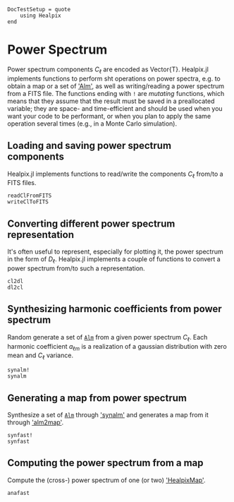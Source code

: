 ```@meta
DocTestSetup = quote
    using Healpix
end
```

# Power Spectrum
Power spectrum components $C_{\ell}$ are encoded as Vector{T}.
Healpix.jl implements functions to perform sht operations on power spectra,
e.g. to obtain a map or a set of ['Alm'](@ref), as well as writing/reading a
power spectrum from a FITS file.
The functions ending with `!` are *mutating* functions, which means that they
assume that the result must be saved in a preallocated variable; they are
space- and time-efficient and should be used when you want your code to be performant,
or when you plan to apply the same operation several times (e.g., in a Monte Carlo
simulation).

## Loading and saving power spectrum components
Healpix.jl implements functions to read/write the components $C_{\ell}$
from/to a FITS files.

```@docs
readClFromFITS
writeClToFITS
```

## Converting different power spectrum representation
It's often useful to represent, especially for plotting it, the power spectrum
in the form of $D_{\ell}$. Healpix.jl implements a couple of functions to convert
a power spectrum from/to such a representation.

```@docs
cl2dl
dl2cl
```

## Synthesizing harmonic coefficients from power spectrum
Random generate a set of [`Alm`](@ref) from a given power spectrum $C_{\ell}$.
Each harmonic coefficient $a_{\ell m}$ is a realization of a gaussian distribution
with zero mean and $C_{\ell}$ variance.

```@docs
synalm!
synalm
```

## Generating a map from power spectrum
Synthesize a set of [`Alm`](@ref) through ['synalm'](@ref) and generates a map
from it through ['alm2map'](@ref).

```@docs
synfast!
synfast
```

## Computing the power spectrum from a map
Compute the (cross-) power spectrum of one (or two) ['HealpixMap'](@ref).

```@docs
anafast
```
